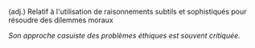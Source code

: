 (adj.) Relatif à l'utilisation de raisonnements subtils et sophistiqués pour résoudre des dilemmes moraux

*Son approche casuiste des problèmes éthiques est souvent critiquée.*